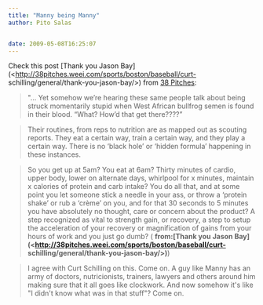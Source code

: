 ```yaml
---
title: "Manny being Manny"
author: Pito Salas


date: 2009-05-08T16:25:07
---
```




Check this post [Thank you Jason
Bay](<http://38pitches.weei.com/sports/boston/baseball/curt-
schilling/general/thank-you-jason-bay/>) from [38
Pitches](<http://38pitches.com/feed/>):

> "… Yet somehow we’re hearing these same people talk about being struck
> momentarily stupid when West African bullfrog semen is found in their blood.
> “What? How’d that get there????”

> Their routines, from reps to nutrition are as mapped out as scouting
> reports. They eat a certain way, train a certain way, and they play a
> certain way. There is no ‘black hole’ or ‘hidden formula’ happening in these
> instances.

> So you get up at 5am? You eat at 6am? Thirty minutes of cardio, upper body,
> lower on alternate days, whirlpool for x minutes, maintain x calories of
> protein and carb intake? You do all that, and at some point you let someone
> stick a needle in your ass, or throw a ‘protein shake’ or rub a ‘crème’ on
> you, and for that 30 seconds to 5 minutes you have absolutely no thought,
> care or concern about the product? A step recognized as vital to strength
> gain, or recovery, a step to setup the acceleration of your recovery or
> magnification of gains from your hours of work and you just go dumb? (
> **from:[Thank you Jason
> Bay](<http://38pitches.weei.com/sports/boston/baseball/curt-
> schilling/general/thank-you-jason-bay/>)**)

> I agree with Curt Schilling on this. Come on. A guy like Manny has an army
> of doctors, nutricionists, trainers, lawyers and others around him making
> sure that it all goes like clockwork. And now somehow it's like "I didn't
> know what was in that stuff"? Come on.


